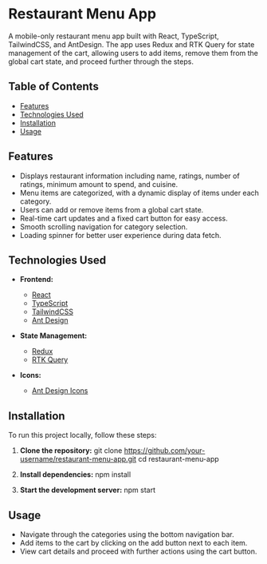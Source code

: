 # Restaurant Menu App

A mobile-only restaurant menu app built with React, TypeScript, TailwindCSS, and AntDesign. The app uses Redux and RTK Query for state management of the cart, allowing users to add items, remove them from the global cart state, and proceed further through the steps.

## Table of Contents

- [Features](#features)
- [Technologies Used](#technologies-used)
- [Installation](#installation)
- [Usage](#usage)

## Features

- Displays restaurant information including name, ratings, number of ratings, minimum amount to spend, and cuisine.
- Menu items are categorized, with a dynamic display of items under each category.
- Users can add or remove items from a global cart state.
- Real-time cart updates and a fixed cart button for easy access.
- Smooth scrolling navigation for category selection.
- Loading spinner for better user experience during data fetch.

## Technologies Used

- **Frontend:**
  - [React](https://reactjs.org/)
  - [TypeScript](https://www.typescriptlang.org/)
  - [TailwindCSS](https://tailwindcss.com/)
  - [Ant Design](https://ant.design/)

- **State Management:**
  - [Redux](https://redux.js.org/)
  - [RTK Query](https://redux-toolkit.js.org/rtk-query/overview)

- **Icons:**
  - [Ant Design Icons](https://ant.design/components/icon/)

## Installation

To run this project locally, follow these steps:

1. **Clone the repository:**
   git clone https://github.com/your-username/restaurant-menu-app.git
   cd restaurant-menu-app

2. **Install dependencies:**
npm install

3. **Start the development server:**
npm start

## Usage
- Navigate through the categories using the bottom navigation bar.
- Add items to the cart by clicking on the add button next to each item.
- View cart details and proceed with further actions using the cart button.